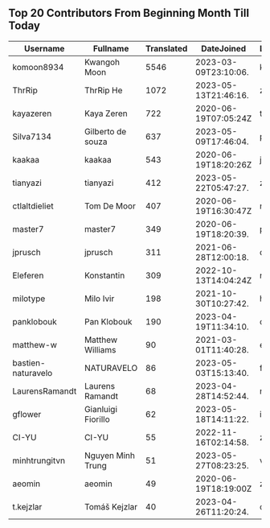 ## Top 20 Contributors From Beginning Month Till Today ##
|Username|Fullname|Translated|DateJoined|Language|
|--------|--------|----------|----------|-------|
|komoon8934|Kwangoh Moon|5546|2023-03-09T23:10:06.|ko|
|ThrRip|ThrRip He|1072|2023-05-13T21:46:16.|zh_Hans|
|kayazeren|Kaya Zeren|722|2020-06-19T07:05:24Z|tr|
|Silva7134|Gilberto de souza|637|2023-05-09T17:46:04.|pt_BR|
|kaakaa|kaakaa|543|2020-06-19T18:20:26Z|ja|
|tianyazi|tianyazi|412|2023-05-22T05:47:27.|zh_Hans|
|ctlaltdieliet|Tom De Moor|407|2020-06-19T16:30:47Z|nl|
|master7|master7|349|2020-06-19T18:20:39.|pl|
|jprusch|jprusch|311|2021-06-28T12:00:18.|de|
|Eleferen|Konstantin|309|2022-10-13T14:04:24Z|ru|
|milotype|Milo Ivir|198|2021-10-30T10:27:42.|hr|
|panklobouk|Pan Klobouk|190|2023-04-19T11:34:10.|cs|
|matthew-w|Matthew Williams|90|2021-03-01T11:40:28.|en_AU|
|bastien-naturavelo|NATURAVELO|86|2023-05-03T15:13:40.|fr|
|LaurensRamandt|Laurens Ramandt|68|2023-04-28T14:52:44.|nl|
|gflower|Gianluigi Fiorillo|62|2023-05-18T14:11:22.|it|
|CI-YU|CI-YU|55|2022-11-16T02:14:58.|zh_Hant|
|minhtrungitvn|Nguyen Minh Trung|51|2023-05-27T08:23:25.|vi|
|aeomin|aeomin|49|2020-06-19T18:19:00Z|zh_Hans|
|t.kejzlar|Tomáš Kejzlar|40|2023-04-26T11:20:24.|cs|
